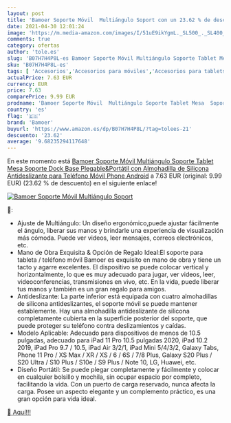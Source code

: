 ```yaml
---
layout: post
title: 'Bamoer Soporte Móvil  Multiángulo Soport con un 23.62 % de descuento'
date: 2021-04-30 12:01:24
image: 'https://m.media-amazon.com/images/I/51uE9ikYgmL._SL500_._SL400_.jpg'
comments: true
category: ofertas
author: 'tole.es'
slug: 'B07H7H4P8L-es Bamoer Soporte Móvil Multiángulo Soporte Tablet Mesa...'
sku: 'B07H7H4P8L-es'
tags: [ 'Accesorios','Accesorios para móviles','Accesorios para tablets','Comunicación móvil y accesorios','Electrónica','Informática','Soportes para móviles','Soportes para tablets','android','bamoer', ]
actualPrice: 7.63 EUR
currency: EUR
price: 7.63
comparePrice: 9.99 EUR
prodname: 'Bamoer Soporte Móvil  Multiángulo Soporte Tablet Mesa  Soporte Dock Base Plegable&Portátil con Almohadilla de Silicona Antideslizante para Teléfono Móvil Phone  Android'
country: 'es'
flag: '🇪🇸'
brand: 'Bamoer'
buyurl: 'https://www.amazon.es/dp/B07H7H4P8L/?tag=tolees-21'
descuento: '23.62'
average: '9.68235294117648'
---
```


En este momento está [Bamoer Soporte Móvil  Multiángulo Soporte Tablet Mesa  Soporte Dock Base Plegable&Portátil con Almohadilla de Silicona Antideslizante para Teléfono Móvil Phone  Android](https://www.amazon.es/dp/B07H7H4P8L/?tag=tolees-21) a 7.63 EUR (original: 9.99 EUR) (23.62 %  de descuento) en el siguiente enlace!

[![Bamoer Soporte Móvil  Multiángulo Soport](https://m.media-amazon.com/images/I/51uE9ikYgmL._SL500_._SL400_.jpg)](https://www.amazon.es/dp/B07H7H4P8L/?tag=tolees-21)

🔎:

- Ajuste de Multiángulo: Un diseño ergonómico,puede ajustar fácilmente el ángulo, liberar sus manos y brindarle una experiencia de visualización más cómoda. Puede ver videos, leer mensajes, correos electrónicos, etc.
- Mano de Obra Exquisita & Opción de Regalo Ideal:El soporte para tableta / teléfono móvil Bamoer es exquisito en mano de obra y tiene un tacto y agarre excelentes. El dispositivo se puede colocar vertical y horizontalmente, lo que es muy adecuado para jugar, ver videos, leer, videoconferencias, transmisiones en vivo, etc. En la vida, puede liberar tus manos y también es un gran regalo para amigos.
- Antideslizante: La parte inferior está equipada con cuatro almohadillas de silicona antideslizantes, el soporte móvil se puede mantener establemente. Hay una almohadilla antideslizante de silicona completamente cubierta en la superficie posterior del soporte, que puede proteger su teléfono contra deslizamientos y caídas.
- Modelo Aplicable: Adecuado para dispositivos de menos de 10.5 pulgadas, adecuado para iPad 11 Pro 10.5 pulgadas 2020, iPad 10.2 2019, iPad Pro 9.7 / 10.5, iPad Air 3/2/1, iPad Mini 5/4/3/2, Galaxy Tabs, Phone 11 Pro / XS Max / XR / XS / 6 / 6S / 7/8 Plus, Galaxy S20 Plus / S20 Ultra / S10 Plus / S10e / S9 Plus / Note 10, LG, Huawei, etc.
- Diseño Portátil: Se puede plegar completamente y fácilmente y colocar en cualquier bolsillo y mochila, sin ocupar espacio por completo, facilitando la vida. Con un puerto de carga reservado, nunca afecta la carga. Posee un aspecto elegante y un complemento práctico, es una gran opción para vida ideal.

[🛒 Aquí!!!](https://www.amazon.es/dp/B07H7H4P8L/?tag=tolees-21)
